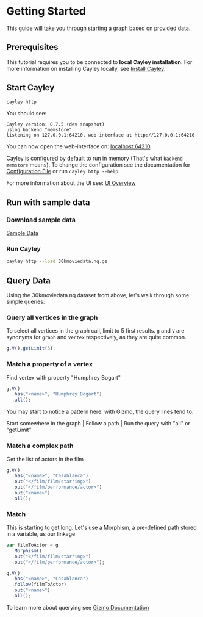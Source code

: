 # Getting Started

This guide will take you through starting a graph based on provided data.

## Prerequisites

This tutorial requires you to be connected to **local Cayley installation**. For more information on installing Cayley locally, see [Install Cayley](installation.md).

## Start Cayley

```bash
cayley http
```

You should see:

```
Cayley version: 0.7.5 (dev snapshot)
using backend "memstore"
listening on 127.0.0.1:64210, web interface at http://127.0.0.1:64210
```

You can now open the web-interface on: [localhost:64210](http://localhost:64210/).

Cayley is configured by default to run in memory (That's what `backend memstore` means). To change the configuration see the documentation for [Configuration File](Configuration.md) or run `cayley http --help`.

For more information about the UI see: [UI Overview](UI-Overview.md)

## Run with sample data

### Download sample data

[Sample Data](https://github.com/cayleygraph/cayley/raw/master/data/30kmoviedata.nq.gz)

### Run Cayley

```bash
cayley http --load 30kmoviedata.nq.gz
```

## Query Data

Using the 30kmoviedata.nq dataset from above, let's walk through some simple queries:

### Query all vertices in the graph

To select all vertices in the graph call, limit to 5 first results.
`g` and `V` are synonyms for `graph` and `Vertex` respectively, as they are quite common.

```javascript
g.V().getLimit(5);
```

### Match a property of a vertex

Find vertex with property "Humphrey Bogart"

```javascript
g.V()
  .has("<name>", "Humphrey Bogart")
  .all();
```

You may start to notice a pattern here: with Gizmo, the query lines tend to:

Start somewhere in the graph | Follow a path | Run the query with "all" or "getLimit"

### Match a complex path

Get the list of actors in the film

```javascript
g.V()
  .has("<name>", "Casablanca")
  .out("</film/film/starring>")
  .out("</film/performance/actor>")
  .out("<name>")
  .all();
```

### Match

This is starting to get long. Let's use a Morphism, a pre-defined path stored in a variable, as our linkage

```javascript
var filmToActor = g
  .Morphism()
  .out("</film/film/starring>")
  .out("</film/performance/actor>");

g.V()
  .has("<name>", "Casablanca")
  .follow(filmToActor)
  .out("<name>")
  .all();
```

To learn more about querying see [Gizmo Documentation](GizmoAPI.md)
